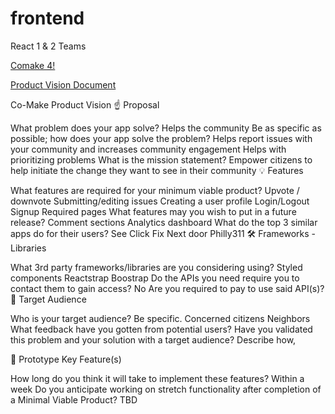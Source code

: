 # frontend
React 1 &amp; 2 Teams

[Comake 4!](bw-comake-4.now.sh)

[Product Vision Document](https://docs.google.com/document/d/19cj7ZuVeynSKy3n5PHvHS1GKXavlr_-4IpCCjDo3JE0/edit?usp=sharing)

Co-Make Product Vision
☝️ Proposal

What problem does your app solve?
Helps the community 
Be as specific as possible; how does your app solve the problem?
Helps report issues with your community and increases community engagement
Helps with prioritizing problems
What is the mission statement?
Empower citizens to help initiate the change they want to see in their community 
💡 Features

What features are required for your minimum viable product?
Upvote / downvote
Submitting/editing issues 
Creating a user profile
Login/Logout
Signup
Required pages
What features may you wish to put in a future release?
Comment sections
Analytics dashboard
What do the top 3 similar apps do for their users?
See Click Fix
Next door
Philly311
🛠 Frameworks - Libraries

What 3rd party frameworks/libraries are you considering using?
Styled components
Reactstrap
Boostrap
Do the APIs you need require you to contact them to gain access?
No
Are you required to pay to use said API(s)?
🎯 Target Audience

Who is your target audience? Be specific.
Concerned citizens
Neighbors
What feedback have you gotten from potential users?
Have you validated this problem and your solution with a target audience? Describe how,

🔑 Prototype Key Feature(s)

How long do you think it will take to implement these features?
Within a week
Do you anticipate working on stretch functionality after completion of a Minimal Viable Product?
TBD



